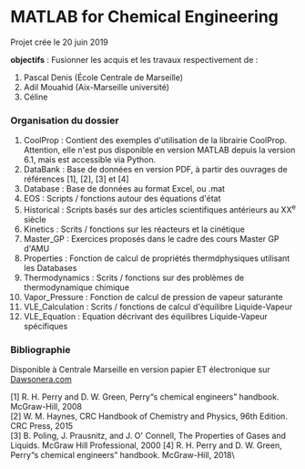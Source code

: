 # MATLAB for Chemical Engineering

Projet crée le 20 juin 2019

**objectifs** : Fusionner les acquis et les travaux respectivement de : 

1. Pascal Denis (École Centrale de Marseille)
2. Adil Mouahid (Aix-Marseille université)
3. Céline 

### Organisation du dossier

1. CoolProp : Contient des exemples d'utilisation de la librairie CoolProp. Attention, elle n'est pus disponible en version MATLAB depuis la version 6.1, mais est accessible via Python. 
2. DataBank : Base de données en version PDF, à partir des ouvrages de références [1], [2], [3] et [4]
3. Database : Base de données au format Excel, ou .mat
4. EOS : Scripts / fonctions autour des équations d'état
5. Historical : Scripts basés sur des articles scientifiques antérieurs au XX<sup>e</sup> siècle
6. Kinetics : Scrits / fonctions sur les réacteurs et la cinétique
7. Master_GP : Exercices proposés dans le cadre des cours Master GP d'AMU
8. Properties : Fonction de calcul de propriétés thermdphysiques utilisant les Databases
9. Thermodynamics : Scrits / fonctions sur des problèmes de thermodynamique chimique
10. Vapor_Pressure : Fonction de calcul de pression de vapeur saturante
11. VLE_Calculation : Scrits / fonctions de calcul d'équilibre Liquide-Vapeur
12. VLE_Equation : Equation décrivant des équilibres Liquide-Vapeur spécifiques


### Bibliographie
Disponible à Centrale Marseille en version papier ET électronique sur [Dawsonera.com](url) 

[1]	R. H. Perry and D. W. Green, Perry“s chemical engineers” handbook. McGraw-Hill, 2008\
[2]	W. M. Haynes, CRC Handbook of Chemistry and Physics, 96th Edition. CRC Press, 2015\
[3]	B. Poling, J. Prausnitz, and J. O' Connell, The Properties of Gases and Liquids. McGraw Hill Professional, 2000
[4]	R. H. Perry and D. W. Green, Perry“s chemical engineers” handbook. McGraw-Hill, 2018\
